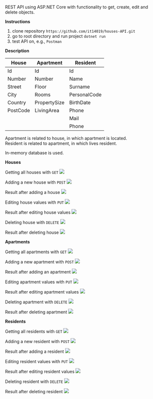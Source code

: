 REST API using ASP.NET Core with functionality to get, create, edit and delete objects.

**Instructions**
1. clone repository `https://github.com/it14019/houses-API.git`
2. go to root directory and run project `dotnet run`
3. test API on, e.g., `Postman`

**Description**

| House         | Apartment     | Resident      |
| ------------- | ------------- | ------------- |
| Id            | Id            | Id            |  
| Number        | Number        | Name          |
| Street        | Floor         | Surname       |
| City          | Rooms         | PersonalCode  |
| Country       | PropertySize  | BirthDate     |
| PostCode      | LivingArea    | Phone         |
|               |               | Mail          |
|               |               | Phone         |

Apartment is related to house, in which apartment is located. </br>
Resident is related to apartment, in which lives resident.

In-memory database is used.

**Houses**

Getting all houses with `GET`
<img src="https://raw.githubusercontent.com/it14019/houses-API/master/HouseAPI/images/GET-houses.PNG"/>

Adding a new house with `POST`
<img src="https://github.com/it14019/houses-API/blob/master/HouseAPI/images/POST-houses.PNG"/>

Result after adding a house
<img src="https://github.com/it14019/houses-API/blob/master/HouseAPI/images/after-POST-houses.PNG"/>

Editing house values with `PUT`
<img src="https://github.com/it14019/houses-API/blob/master/HouseAPI/images/PUT-houses.PNG"/>

Result after editing house values
<img src="https://github.com/it14019/houses-API/blob/master/HouseAPI/images/after-PUT-houses.PNG"/>

Deleting house with `DELETE`
<img src="https://github.com/it14019/houses-API/blob/master/HouseAPI/images/DELETE-houses.PNG"/>

Result after deleting house
<img src="https://github.com/it14019/houses-API/blob/master/HouseAPI/images/after-DELETE-houses.PNG"/>

**Apartments**

Getting all apartments with `GET`
<img src="https://github.com/it14019/houses-API/blob/master/HouseAPI/images/GET-apartments.PNG"/>

Adding a new apartment with `POST`
<img src="https://github.com/it14019/houses-API/blob/master/HouseAPI/images/PUT-apartments.PNG"/>

Result after adding an apartment
<img src="https://github.com/it14019/houses-API/blob/master/HouseAPI/images/after-POST-apartments.PNG"/>

Editing apartment values with `PUT`
<img src="https://github.com/it14019/houses-API/blob/master/HouseAPI/images/PUT-apartments.PNG"/>

Result after editing apartment values
<img src="https://github.com/it14019/houses-API/blob/master/HouseAPI/images/after-PUT-apartments.PNG"/>

Deleting apartment with `DELETE`
<img src="https://github.com/it14019/houses-API/blob/master/HouseAPI/images/DELETE-apartments.PNG"/>

Result after deleting apartment
<img src="https://github.com/it14019/houses-API/blob/master/HouseAPI/images/after-DELETE-apartments.PNG"/>

**Residents**

Getting all residents with `GET`
<img src="https://github.com/it14019/houses-API/blob/master/HouseAPI/images/GET-residents.PNG"/>

Adding a new resident with `POST`
<img src="https://github.com/it14019/houses-API/blob/master/HouseAPI/images/POST-residents.PNG"/>

Result after adding a resident
<img src="https://github.com/it14019/houses-API/blob/master/HouseAPI/images/after-POST-residents.PNG"/>

Editing resident values with `PUT`
<img src="https://github.com/it14019/houses-API/blob/master/HouseAPI/images/PUT-residents.PNG"/>

Result after editing resident values
<img src="https://github.com/it14019/houses-API/blob/master/HouseAPI/images/after-PUT-residents.PNG"/>

Deleting resident with `DELETE`
<img src="https://github.com/it14019/houses-API/blob/master/HouseAPI/images/DELETE-residents.PNG"/>

Result after deleting resident
<img src="https://github.com/it14019/houses-API/blob/master/HouseAPI/images/after-DELETE-residents.PNG"/>
